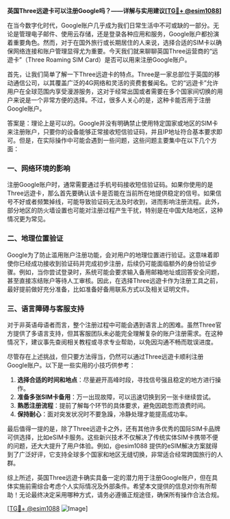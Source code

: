 **英国Three远遊卡可以注册Google吗？——详解与实用建议[[TG💪+ @esim1088](https://t.me/s/esim1088)]**

在当今数字化时代，Google账户几乎成为我们日常生活中不可或缺的一部分。无论是管理电子邮件、使用云存储，还是登录各种应用和服务，Google账户都扮演着重要角色。然而，对于在国外旅行或长期居住的人来说，选择合适的SIM卡以确保网络连接和账户管理显得尤为重要。今天我们就来聊聊英国Three运营商的“远遊卡”（Three Roaming SIM Card）是否可以用来注册Google账户。

首先，让我们简单了解一下Three远遊卡的特点。Three是一家总部位于英国的移动通信公司，以其覆盖广泛的4G网络和灵活的资费套餐闻名。它的“远遊卡”允许用户在全球范围内享受漫游服务，这对于经常出国或者需要在多个国家间切换的用户来说是一个非常方便的选择。不过，很多人关心的是，这种卡能否用于注册Google账户。

答案是：理论上是可以的。Google并没有明确禁止使用特定国家或地区的SIM卡来注册账户，只要你的设备能够正常接收短信验证码，并且IP地址符合基本要求即可。但是，在实际操作中可能会遇到一些问题，这些问题主要集中在以下几个方面：

### 一、网络环境的影响

注册Google账户时，通常需要通过手机号码接收短信验证码。如果你使用的是Three远遊卡，那么首先要确认该卡是否能在当前所在地提供稳定的信号。如果信号不好或者频繁掉线，可能导致验证码无法及时收到，进而影响注册流程。此外，部分地区的防火墙设置也可能对注册过程产生干扰，特别是在中国大陆地区，这种情况更为常见。

### 二、地理位置验证

Google为了防止滥用账户注册功能，会对用户的地理位置进行验证。这意味着即使你已经成功接收到验证码并完成初步注册，后续仍可能面临额外的身份验证步骤。例如，当你尝试登录时，系统可能会要求输入备用邮箱地址或回答安全问题，甚至直接冻结账户等待人工审核。因此，在选择Three远遊卡作为注册工具之前，最好提前做好充分准备，比如准备好备用联系方式以及相关证明文件。

### 三、语言障碍与客服支持

对于非英语母语者而言，整个注册过程中可能会遇到语言上的困难。虽然Three官方提供了多语言支持，但其客服团队未必能完全理解复杂的账户注册需求。在这种情况下，建议事先查阅相关教程或寻求专业帮助，以免因沟通不畅而耽误进度。

尽管存在上述挑战，但只要方法得当，仍然可以通过Three远遊卡顺利注册Google账户。以下是一些实用的小技巧供参考：

1. **选择合适的时间和地点**：尽量避开高峰时段，寻找信号强且稳定的地方进行操作。
2. **准备多张SIM卡备用**：万一出现故障，可以迅速切换到另一张卡继续尝试。
3. **熟悉注册流程**：提前了解每个环节的具体要求，避免因疏忽而浪费时间。
4. **保持耐心**：面对突发状况时不要急躁，冷静处理才能提高成功率。

最后值得一提的是，除了Three远遊卡之外，还有其他许多优秀的国际SIM卡品牌可供选择，比如eSIM卡服务。这些新兴技术不仅解决了传统实体SIM卡携带不便的问题，还大大提升了用户体验。例如，@esim1088 提供的eSIM解决方案就得到了广泛好评，它支持全球多个国家和地区无缝切换，非常适合经常跨国旅行的人群。

综上所述，英国Three远遊卡确实具备一定的潜力用于注册Google账户，但在具体实施前需综合考虑个人实际情况及外部条件。希望本文提供的信息对你有所帮助！无论最终决定采用哪种方式，请务必遵循正规途径，确保所有操作合法合规。

[[TG💪+ @esim1088](https://t.me/s/esim1088) ![Image](https://i.postimg.cc/4NQfJmqS/Snipaste-2025-05-13-00-14-12.png)]